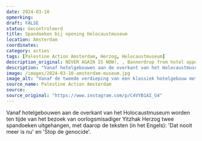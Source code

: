 ```yaml
---
date: 2024-03-10
opmerking: 
draft: FALSE
status: Gecontroleerd
title: Spandoeken bij opening Holocaustmuseum
location: Amsterdam
coordinates: 
category: acties
tags: [Palestine Action Amsterdam, Herzog, Holocaustmuseum]
description_original: NEVER AGAIN IS NOW!, , Bannerdrop from hotel opposite Holocaustmuseum ❤️‍🔥
description: "Vanaf hotelgebouwen aan de overkant van het Holocaustmuseum worden ten tijde van het bezoek van oorlogsmisadiger Yitzhak Herzog twee spandoeken uitgehangen, met daarop de teksten (in het Engels): 'Dat nooit meer is nu' en 'Stop de genocide'. "
image: /images/2024-03-10-amsterdam-museum.jpg
image_alt: "Vanaf de tweede verdieping van een klassiek hotelgebouw met witte gevel aan paarse kozijnen wordt een spandoek uit het raam gehouden, met daarop de tekst in zwarte, groene en rode letters (in het Engels): 'Dat nooit meer is nu'. Vanuit het naastliggende gebouw in kleurrijke jaren '90 architectuur wordt ook een spandoek opgehouden, met de tekst (in het Engels) 'Stop de genocide'. Onderaan het beeld, op straatniveau, wordt elf vlaggen opgehouden van de zionistische entiteit."
source_name: Palestine Action Amsterdam
source: 
source_original: "https://www.instagram.com/p/C4VYB1AI_G4"
---
```

Vanaf hotelgebouwen aan de overkant van het Holocaustmuseum worden ten tijde van het bezoek van oorlogsmisadiger Yitzhak Herzog twee spandoeken uitgehangen, met daarop de teksten (in het Engels): 'Dat nooit meer is nu' en 'Stop de genocide'. 